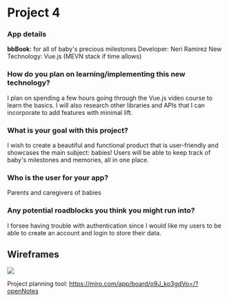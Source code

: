# Project 4

### App details
**bbBook**: for all of baby's precious milestones
Developer: Neri Ramirez
New Technology: Vue.js (MEVN stack if time allows)

### How do you plan on learning/implementing this new technology?
I plan on spending a few hours going through the Vue.js video course to learn the basics. I will also research other libraries and APIs that I can incorporate to add features with minimal lift.

### What is your goal with this project?
I wish to create a beautiful and functional product that is user-friendly and showcases the main subject: babies! Users will be able to keep track of baby's milestones and memories, all in one place. 

### Who is the user for your app?
Parents and caregivers of babies 

### Any potential roadblocks you think you might run into?
I forsee having trouble with authentication since I would like my users to be able to create an account and login to store their data. 

## Wireframes
![](https://i.imgur.com/ORc6Gty.png)

Project planning tool:
https://miro.com/app/board/o9J_ko3gdVo=/?openNotes